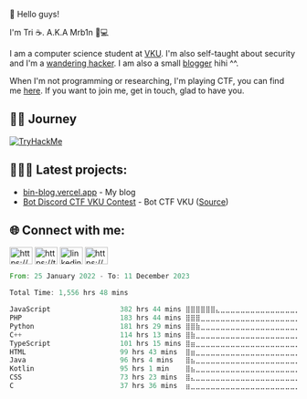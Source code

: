 <p>👋 Hello guys!</p>

<p>
  I'm Tri ☕. <span>A.K.A Mrb1n 🥷💻</p>I am a computer science student at <a href="https://vku.udn.vn/" target="blank">VKU</a>. I'm also self-taught about security and I'm a <a href="https://hackerone.com/mrb1n?type=user" target="blank">wandering hacker</a>. I am also a small <a href="https://bin-blog.vercel.app/" target="blank">blogger</a> hihi ^^. </p>

<p>
  When I'm not programming or researching, I'm playing CTF, you can find me <a href="https://ctftime.org/user/149881" target="blank">here</a>. If you want to join me, get in touch, glad to have you.
</p>
<h2>🧑‍💻 Journey</h2>
<a href="https://tryhackme.com/p/hyp3r" target="blank"><img src="https://tryhackme-badges.s3.amazonaws.com/hyp3r.png" alt="TryHackMe"></a>

<h2 align="left">👨🏻‍💻 Latest projects:</h3>

* [bin-blog.vercel.app](https://bin-blog.vercel.app) - My blog
* [Bot Discord CTF VKU Contest](https://discord.com/api/oauth2/authorize?client_id=1158269680289591369&permissions=8&scope=bot) - Bot CTF VKU ([Source](https://github.com/Bin-08-01/Bot-Discord-CTF-VKU))

<!--
![](https://komarev.com/ghpvc/?username=Bin-08-01&color=blue)
<a href="https://wakatime.com/@Bin_08_01">
<img src="https://wakatime.com/badge/user/a0ed3e52-55a7-428c-bd0b-3dea56cfb2fb.svg">&nbsp;
</a>

```Java
public class Me extends Person{
  private String name;
  private String[] passion;
  
  public Me(){
    this.name = "Minh Trí"
    this.passion = {"Code", "Read", "CTF", "Pentest", "Travel", "Sport", "Sing", "Game", "..."};
  }
  
  public void Sleep(){}
  public void Eat(){}
  public void Play(){}
}
```
-->
  
<h2 align="left">🌐 Connect with me:</h3>
<p align="left">
  
<a href="https://www.facebook.com/mtri.2112/" target="blank"><img align="center" src="https://raw.githubusercontent.com/rahuldkjain/github-profile-readme-generator/master/src/images/icons/Social/facebook.svg" alt="https://www.facebook.com/mtri.2112/" height="30" width="40" /></a>
<a href="https://twitter.com/0x_s4t0ru" target="blank"><img align="center" src="https://raw.githubusercontent.com/rahuldkjain/github-profile-readme-generator/master/src/images/icons/Social/twitter.svg" alt="https://twitter.com/0x_s4t0ru" height="30" width="40" /></a>
  <a href="https://www.linkedin.com/in/minh-tr%C3%AD-ph%E1%BA%A1m-3146911a5/" target="blank"><img align="center" src="https://cdn-icons-png.flaticon.com/512/145/145807.png" alt="linkedin" height="30" width="40" /></a>
  <a href="https://hackmd.io/@mrb1n" target="blank"><img align="center" src="https://uploads-public.hackmd.io/ZmEEvep.png" alt="https://hackmd.io/@mrb1n" height="30" width="40" /></a>
<!--  <a href="mailto:minhtri192035@gmail.com" target="blank"><img align="center" src="https://cdn-icons-png.flaticon.com/512/5968/5968534.png" alt="linkedin" height="30" width="40" /></a> -->
<!--  <a href="https://bin-blog.vercel.app/me" target="blank"><img align="center" src="https://cdn0.iconfinder.com/data/icons/social-networks-and-media-flat-icons/136/Social_Media_Socialmedia_network_share_socialnetwork_network-22-512.png" alt="Blog" height="30" width="40" /></a> -->
<!--   <a href="https://leetcode.com/minhtri192035/" target="blank"><img align="center" src="https://raw.githubusercontent.com/rahuldkjain/github-profile-readme-generator/master/src/images/icons/Social/leet-code.svg" alt="https://leetcode.com/minhtri192035/" height="30" width="40" /></a> -->
</p>

<!-- [![Top Langs](https://github-readme-stats.vercel.app/api/top-langs/?username=Bin-08-01&layout=compact)](https://github.com/anuraghazra/github-readme-stats) -->
<!--START_SECTION:waka-->

```rust
From: 25 January 2022 - To: 11 December 2023

Total Time: 1,556 hrs 48 mins

JavaScript                 382 hrs 44 mins ⣿⣿⣿⣿⣿⣿⣄⣀⣀⣀⣀⣀⣀⣀⣀⣀⣀⣀⣀⣀⣀⣀⣀⣀⣀   24.59 %
PHP                        183 hrs 44 mins ⣿⣿⣿⣀⣀⣀⣀⣀⣀⣀⣀⣀⣀⣀⣀⣀⣀⣀⣀⣀⣀⣀⣀⣀⣀   11.80 %
Python                     181 hrs 29 mins ⣿⣿⣷⣀⣀⣀⣀⣀⣀⣀⣀⣀⣀⣀⣀⣀⣀⣀⣀⣀⣀⣀⣀⣀⣀   11.66 %
C++                        114 hrs 13 mins ⣿⣷⣀⣀⣀⣀⣀⣀⣀⣀⣀⣀⣀⣀⣀⣀⣀⣀⣀⣀⣀⣀⣀⣀⣀   07.34 %
TypeScript                 101 hrs 15 mins ⣿⣶⣀⣀⣀⣀⣀⣀⣀⣀⣀⣀⣀⣀⣀⣀⣀⣀⣀⣀⣀⣀⣀⣀⣀   06.50 %
HTML                       99 hrs 43 mins  ⣿⣶⣀⣀⣀⣀⣀⣀⣀⣀⣀⣀⣀⣀⣀⣀⣀⣀⣀⣀⣀⣀⣀⣀⣀   06.41 %
Java                       96 hrs 4 mins   ⣿⣦⣀⣀⣀⣀⣀⣀⣀⣀⣀⣀⣀⣀⣀⣀⣀⣀⣀⣀⣀⣀⣀⣀⣀   06.17 %
Kotlin                     95 hrs 1 min    ⣿⣦⣀⣀⣀⣀⣀⣀⣀⣀⣀⣀⣀⣀⣀⣀⣀⣀⣀⣀⣀⣀⣀⣀⣀   06.10 %
CSS                        73 hrs 23 mins  ⣿⣄⣀⣀⣀⣀⣀⣀⣀⣀⣀⣀⣀⣀⣀⣀⣀⣀⣀⣀⣀⣀⣀⣀⣀   04.71 %
C                          37 hrs 36 mins  ⣶⣀⣀⣀⣀⣀⣀⣀⣀⣀⣀⣀⣀⣀⣀⣀⣀⣀⣀⣀⣀⣀⣀⣀⣀   02.42 %
```

<!--END_SECTION:waka-->
<!-- 
<p align="center">
  <img alt="Bin-08-01's Top Languages" src="https://github-readme-stats.vercel.app/api/top-langs/?username=Bin-08-01&langs_count=12&layout=compact&theme=react&hide_border=true&bg_color=0D1117" />
-->
<!--   <img alt="Bin-08-01's wakatime stats" src="https://github-readme-stats.vercel.app/api/wakatime?username=Bin_08_01&layout=compact&theme=react&hide_border=true&bg_color=0D1117" /> -->
<!--   <img alt="" src="https://leetcard.jacoblin.cool/minhtri192035?theme=nord&font=Cabin&ext=heatmap" /> -->
</p>


